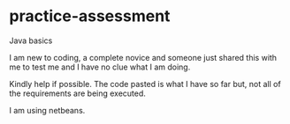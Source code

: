 # practice-assessment
Java basics

I am new to coding, a complete novice
 and someone just shared this with
 me to test me and I have no clue what
 I am doing.

Kindly help if possible. The code pasted
 is what I have so far but, not all of
 the requirements are being executed. 

I am using netbeans.

